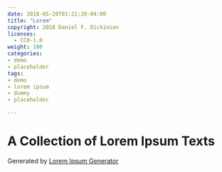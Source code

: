 ```yaml
---
date: 2018-05-20T01:21:20-04:00
title: "Lorem"
copyright: 2018 Daniel F. Dickinson
licenses:
  - CC0-1.0
weight: 100
categories:
- demo
- placeholder
tags:
- demo
- lorem ipsum
- dummy
- placeholder

---
```


# A Collection of Lorem Ipsum Texts

Generated by [Lorem Ipsum Generator](https://loremipsum.io/generator)
